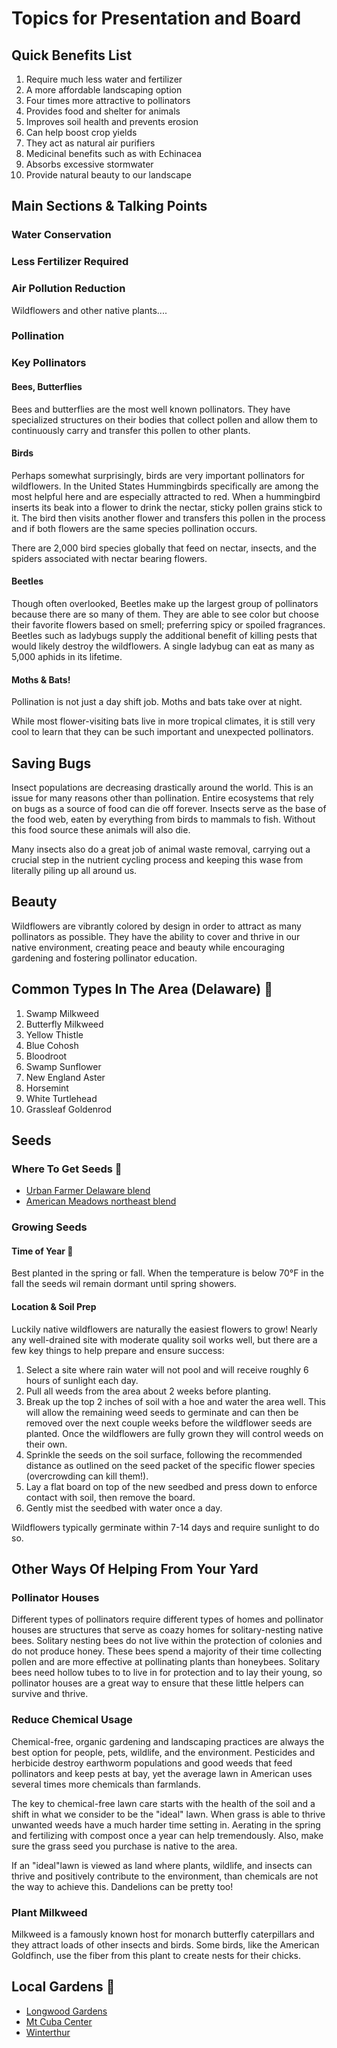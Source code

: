 # Topics for Presentation and Board

## Quick Benefits List 
1. Require much less water and fertilizer
2. A more affordable landscaping option 
3. Four times more attractive to pollinators 
4. Provides food and shelter for animals
5. Improves soil health and prevents erosion 
6. Can help boost crop yields 
7. They act as natural air purifiers  
8. Medicinal benefits such as with Echinacea
9. Absorbs excessive stormwater 
10. Provide natural beauty to our landscape 

## Main Sections & Talking Points 

### Water Conservation 

### Less Fertilizer Required 

### Air Pollution Reduction 
Wildflowers and other native plants....

### Pollination 

### Key Pollinators

#### Bees, Butterflies 
Bees and butterflies are the most well known pollinators. They have specialized structures on their bodies that collect pollen and allow them to continuously carry and transfer this pollen to other plants. 

#### Birds
Perhaps somewhat surprisingly, birds are very important pollinators for wildflowers. In the United States Hummingbirds specifically are among the most helpful here and are especially attracted to red. When a hummingbird inserts its beak into a flower to drink the nectar, sticky pollen grains stick to it. The bird then visits another flower and transfers this pollen in the process and if both flowers are the same species pollination occurs.  

There are 2,000 bird species globally that feed on nectar, insects, and the spiders associated with nectar bearing flowers.

#### Beetles
Though often overlooked, Beetles make up the largest group of pollinators because there are so many of them. They are able to see color but choose their favorite flowers based on smell; preferring spicy or spoiled fragrances. Beetles such as ladybugs supply the additional benefit of killing pests that would likely destroy the wildflowers. A single ladybug can eat as many as 5,000 aphids in its lifetime.

#### Moths & Bats!
Pollination is not just a day shift job. Moths and bats take over at night.

While most flower-visiting bats live in more tropical climates, it is still very cool to learn that they can be such important and unexpected pollinators.

## Saving Bugs
Insect populations are decreasing drastically around the world. This is an issue for many reasons other than pollination. Entire ecosystems that rely on bugs as a source of food can die off forever. Insects serve as the base of the food web, eaten by everything from birds to mammals to fish. Without this food source these animals will also die. 

Many insects also do a great job of animal waste removal, carrying out a crucial step in the nutrient cycling process and keeping this wase from literally piling up all around us. 

## Beauty
Wildflowers are vibrantly colored by design in order to attract as many pollinators as possible. They have the ability to cover and thrive in our native environment, creating peace and beauty while encouraging gardening and fostering pollinator education. 

## Common Types In The Area (Delaware) 📍
1. Swamp Milkweed 
2. Butterfly Milkweed
3. Yellow Thistle 
4. Blue Cohosh 
5. Bloodroot 
6. Swamp Sunflower
7. New England Aster
8. Horsemint
9. White Turtlehead 
10. Grassleaf Goldenrod

## Seeds

### Where To Get Seeds 📍
  * [Urban Farmer Delaware blend](https://www.ufseeds.com/product/delaware-wildflower-seeds/) 
  * [American Meadows northeast blend](https://www.americanmeadows.com/northeast-pollinator-wildflower-seed-mix)

### Growing Seeds

#### Time of Year 📍
Best planted in the spring or fall. When the temperature is below 70°F in the fall the seeds wil remain dormant until spring showers. 

#### Location & Soil Prep 
Luckily native wildflowers are naturally the easiest flowers to grow! Nearly any well-drained site with moderate quality soil works well, but there are a few key things to help prepare and ensure success: 
1. Select a site where rain water will not pool and will receive roughly 6 hours of sunlight each day. 
2. Pull all weeds from the area about 2 weeks before planting. 
3. Break up the top 2 inches of soil with a hoe and water the area well. This will allow the remaining weed seeds to germinate and can then be removed over the next couple weeks before the wildflower seeds are planted. Once the wildflowers are fully grown they will control weeds on their own. 
4. Sprinkle the seeds on the soil surface, following the recommended distance as outlined on the seed packet of the specific flower species (overcrowding can kill them!). 
5. Lay a flat board on top of the new seedbed and press down to enforce contact with soil, then remove the board. 
6. Gently mist the seedbed with water once a day.

Wildflowers typically germinate within 7-14 days and require sunlight to do so. 

## Other Ways Of Helping From Your Yard

### Pollinator Houses 
Different types of pollinators require different types of homes and pollinator houses are structures that serve as coazy homes for solitary-nesting native bees. Solitary nesting bees do not live within the protection of colonies and do not produce honey. These bees spend a majority of their time collecting pollen and are more effective at pollinating plants than honeybees. Solitary bees need hollow tubes to to live in for protection and to lay their young, so pollinator houses are a great way to ensure that these little helpers can survive and thrive. 

### Reduce Chemical Usage 
Chemical-free, organic gardening and landscaping practices are always the best option for people, pets, wildlife, and the environment. Pesticides and herbicide destroy earthworm populations and good weeds that feed pollinators and keep pests at bay, yet the average lawn in American uses several times more chemicals than farmlands. 

The key to chemical-free lawn care starts with the health of the soil and a shift in what we consider to be the "ideal" lawn. When grass is able to thrive unwanted weeds have a much harder time setting in. Aerating in the spring and fertilizing with compost once a year can help tremendously. Also, make sure the grass seed you purchase is native to the area. 

If an "ideal"lawn is viewed as land where plants, wildlife, and insects can thrive and positively contribute to the environment, than chemicals are not the way to achieve this. Dandelions can be pretty too!

### Plant Milkweed
Milkweed is a famously known host for monarch butterfly caterpillars and they attract loads of other insects and birds. Some birds, like the American Goldfinch, use the fiber from this plant to create nests for their chicks. 

## Local Gardens 📍
* [Longwood Gardens](https://longwoodgardens.org/)
* [Mt Cuba Center](https://mtcubacenter.org/)
* [Winterthur](https://www.winterthur.org/)
